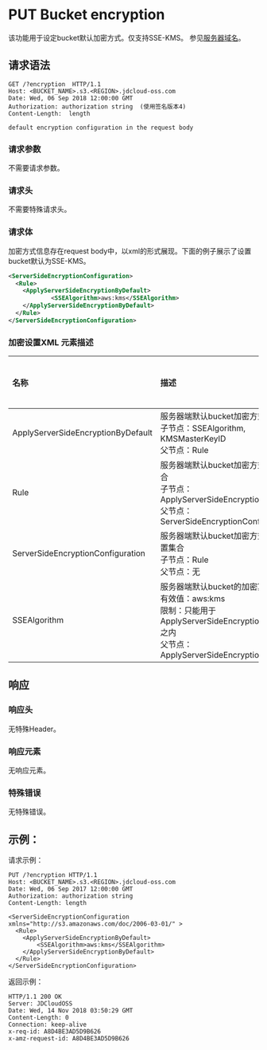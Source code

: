 # PUT  Bucket encryption
 该功能用于设定bucket默认加密方式。仅支持SSE-KMS。
 参见[服务器域名](https://docs.jdcloud.com/cn/object-storage-service/regions-and-endpoints)。
 
## 请求语法
 
```HTTP
GET /?encryption  HTTP/1.1
Host: <BUCKET_NAME>.s3.<REGION>.jdcloud-oss.com
Date: Wed, 06 Sep 2018 12:00:00 GMT
Authorization: authorization string  (使用签名版本4)
Content-Length:  length 

default encryption configuration in the request body

```
###  请求参数

不需要请求参数。

###  请求头

不需要特殊请求头。

###  请求体
加密方式信息存在request body中，以xml的形式展现。下面的例子展示了设置bucket默认为SSE-KMS。

```XML
<ServerSideEncryptionConfiguration>
  <Rule>
    <ApplyServerSideEncryptionByDefault>
            <SSEAlgorithm>aws:kms</SSEAlgorithm>
    </ApplyServerSideEncryptionByDefault>
  </Rule>
</ServerSideEncryptionConfiguration>

```

### 加密设置XML 元素描述

|名称|描述|是否必须|
|:-|:-|:-|
|ApplyServerSideEncryptionByDefault|服务器端默认bucket加密方式的集合<br>子节点：SSEAlgorithm, KMSMasterKeyID<br>父节点：Rule|是|
|Rule|服务器端默认bucket加密方式的配置集合<br>子节点：ApplyServerSideEncryptionByDefault<br>父节点：ServerSideEncryptionConfiguration|是|
|ServerSideEncryptionConfiguration|服务器端默认bucket加密方式的具体配置集合<br>子节点：Rule<br>父节点：无|是|
|SSEAlgorithm|服务器端默认bucket的加密算法<br>有效值：aws:kms<br>限制：只能用于ApplyServerSideEncryptionByDefault之内<br>父节点：ApplyServerSideEncryptionByDefault|是|

## 响应

### 响应头

 无特殊Header。
 
### 响应元素

 无响应元素。

 ### 特殊错误
  
  无特殊错误。
  
## 示例：

请求示例：
```HTTP
PUT /?encryption HTTP/1.1
Host: <BUCKET_NAME>.s3.<REGION>.jdcloud-oss.com
Date: Wed, 06 Sep 2017 12:00:00 GMT
Authorization: authorization string
Content-Length: length

<ServerSideEncryptionConfiguration xmlns="http://s3.amazonaws.com/doc/2006-03-01/" >
  <Rule>
    <ApplyServerSideEncryptionByDefault>
        <SSEAlgorithm>aws:kms</SSEAlgorithm>
    </ApplyServerSideEncryptionByDefault>
  </Rule>
</ServerSideEncryptionConfiguration>

  ```
 返回示例：
 
```HTTP
HTTP/1.1 200 OK
Server: JDCloudOSS
Date: Wed, 14 Nov 2018 03:50:29 GMT
Content-Length: 0
Connection: keep-alive
x-req-id: A8D4BE3AD5D9B626
x-amz-request-id: A8D4BE3AD5D9B626
```
  
 
  
  
  
  


